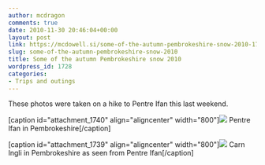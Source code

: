 ```yaml
---
author: mcdragon
comments: true
date: 2010-11-30 20:46:04+00:00
layout: post
link: https://mcdowell.si/some-of-the-autumn-pembrokeshire-snow-2010-1728.html
slug: some-of-the-autumn-pembrokeshire-snow-2010
title: Some of the autumn Pembrokeshire snow 2010
wordpress_id: 1728
categories:
- Trips and outings
---
```


These photos were taken on a hike to Pentre Ifan this last weekend.

[caption id="attachment_1740" align="aligncenter" width="800"][![](https://mcdowell.si/wp-content/uploads/2010/11/IMG_1032-1.jpg)](https://mcdowell.si/wp-content/uploads/2010/11/IMG_1032.jpg) Pentre Ifan in Pembrokeshire[/caption]

[caption id="attachment_1739" align="aligncenter" width="800"][![](https://mcdowell.si/wp-content/uploads/2010/11/IMG_1037-1.jpg)](https://mcdowell.si/wp-content/uploads/2010/11/IMG_1037.jpg) Carn Ingli in Pembrokeshire as seen from Pentre Ifan[/caption]
